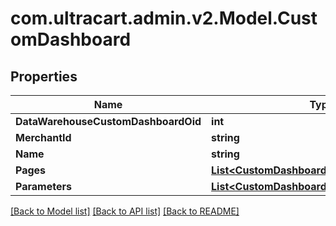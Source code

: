 
# com.ultracart.admin.v2.Model.CustomDashboard

## Properties

Name | Type | Description | Notes
------------ | ------------- | ------------- | -------------
**DataWarehouseCustomDashboardOid** | **int** |  | [optional] 
**MerchantId** | **string** |  | [optional] 
**Name** | **string** |  | [optional] 
**Pages** | [**List&lt;CustomDashboardPage&gt;**](CustomDashboardPage.md) |  | [optional] 
**Parameters** | [**List&lt;CustomDashboardExecutionParameter&gt;**](CustomDashboardExecutionParameter.md) |  | [optional] 

[[Back to Model list]](../README.md#documentation-for-models)
[[Back to API list]](../README.md#documentation-for-api-endpoints)
[[Back to README]](../README.md)


